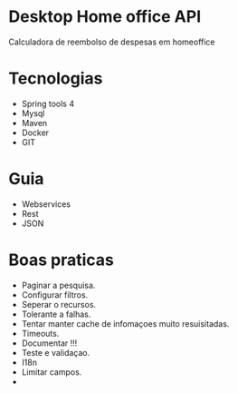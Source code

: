 # Desktop Home office API
Calculadora de reembolso de despesas em homeoffice

# Tecnologias
- Spring tools 4
- Mysql
- Maven
- Docker
- GIT

# Guia
- Webservices
- Rest
- JSON

# Boas praticas
- Paginar a pesquisa.
- Configurar filtros.
- Seperar o recursos.
- Tolerante a falhas.
- Tentar manter cache de infomaçoes muito resuisitadas.
- Timeouts.
- Documentar !!!
- Teste e validaçao.
- I18n
- Limitar campos.
-
